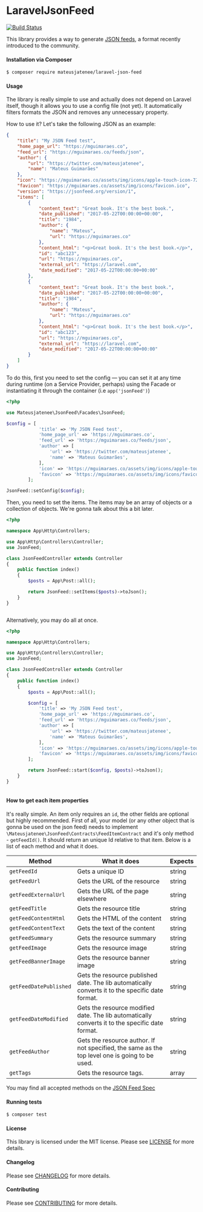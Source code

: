 LaravelJsonFeed
================
[![Build Status](https://travis-ci.org/mateusjatenee/laravel-json-feed.svg?branch=master)](https://travis-ci.org/mateusjatenee/laravel-json-feed)

This library provides a way to generate [JSON feeds](https://jsonfeed.org), a format recently introduced to the community.

#### Installation via Composer
``` bash
$ composer require mateusjatenee/laravel-json-feed
```

#### Usage   
The library is really simple to use and actually does not depend on Laravel itself, though it allows you to use a config file (not yet). It automatically filters formats the JSON and removes any unnecessary property. 

How to use it? Let's take the following JSON as an example:   
```json   
{
	"title": "My JSON Feed test",
	"home_page_url": "https://mguimaraes.co",
	"feed_url": "https://mguimaraes.co/feeds/json",
	"author": {
		"url": "https://twitter.com/mateusjatenee",
		"name": "Mateus Guimarães"
	},
	"icon": "https://mguimaraes.co/assets/img/icons/apple-touch-icon-72x72.png",
	"favicon": "https://mguimaraes.co/assets/img/icons/favicon.ico",
	"version": "https://jsonfeed.org/version/1",
	"items": [
		{
			"content_text": "Great book. It's the best book.",
			"date_published": "2017-05-22T00:00:00+00:00",
			"title": "1984",
			"author": {
				"name": "Mateus",
				"url": "https://mguimaraes.co"
			},
			"content_html": "<p>Great book. It's the best book.</p>",
			"id": "abc123",
			"url": "https://mguimaraes.co",
			"external_url": "https://laravel.com",
			"date_modified": "2017-05-22T00:00:00+00:00"
		},
		{
			"content_text": "Great book. It's the best book.",
			"date_published": "2017-05-22T00:00:00+00:00",
			"title": "1984",
			"author": {
				"name": "Mateus",
				"url": "https://mguimaraes.co"
			},
			"content_html": "<p>Great book. It's the best book.</p>",
			"id": "abc123",
			"url": "https://mguimaraes.co",
			"external_url": "https://laravel.com",
			"date_modified": "2017-05-22T00:00:00+00:00"
		}
	]
}
```  

To do this, first you need to set the config — you can set it at any time during runtime (on a Service Provider, perhaps) using the Facade or instantiating it through the container (i.e `app('jsonFeed')`)

```php   
<?php

use Mateusjatenee\JsonFeed\Facades\JsonFeed;

$config = [
            'title' => 'My JSON Feed test',
            'home_page_url' => 'https://mguimaraes.co',
            'feed_url' => 'https://mguimaraes.co/feeds/json',
            'author' => [
                'url' => 'https://twitter.com/mateusjatenee',
                'name' => 'Mateus Guimarães',
            ],
            'icon' => 'https://mguimaraes.co/assets/img/icons/apple-touch-icon-72x72.png',
            'favicon' => 'https://mguimaraes.co/assets/img/icons/favicon.ico',
        ];

JsonFeed::setConfig($config);

```   

Then, you need to set the items. The items may be an array of objects or a collection of objects. We're gonna talk about this a bit later.   

```php   
<?php

namespace App\Http\Controllers;

use App\Http\Controllers\Controller;
use JsonFeed;

class JsonFeedController extends Controller
{
	public function index()
	{
		$posts = App\Post::all();

		return JsonFeed::setItems($posts)->toJson();
	}
}



```

Alternatively, you may do all at once.  

```php   
<?php

namespace App\Http\Controllers;

use App\Http\Controllers\Controller;
use JsonFeed;

class JsonFeedController extends Controller
{
	public function index()
	{
		$posts = App\Post::all();

		$config = [
            'title' => 'My JSON Feed test',
            'home_page_url' => 'https://mguimaraes.co',
            'feed_url' => 'https://mguimaraes.co/feeds/json',
            'author' => [
                'url' => 'https://twitter.com/mateusjatenee',
                'name' => 'Mateus Guimarães',
            ],
            'icon' => 'https://mguimaraes.co/assets/img/icons/apple-touch-icon-72x72.png',
            'favicon' => 'https://mguimaraes.co/assets/img/icons/favicon.ico',
        ];

		return JsonFeed::start($config, $posts)->toJson();
	}
}



```

#### How to get each item properties   
It's really simple. An item only requires an `id`, the other fields are optional but highly recommended.  First of all, your model (or any other object that is gonna be used on the json feed) needs to implement `\Mateusjatenee\JsonFeed\Contracts\FeedItemContract` and it's only method - `getFeedId()`. It should return an unique Id relative to that item.  Below is a list of each method and what it does.  

| Method                 | What it does                                                                                     | Expects |
|------------------------|--------------------------------------------------------------------------------------------------|---------|
| `getFeedId`            | Gets a unique ID                                                                                 | string  |
| `getFeedUrl`           | Gets the URL of the resource                                                                     | string  |
| `getFeedExternalUrl`   | Gets the URL of the page elsewhere                                                               | string  |
| `getFeedTitle`         | Gets the resource title                                                                          | string  |
| `getFeedContentHtml`   | Gets the HTML of the content                                                                     | string  |
| `getFeedContentText`   | Gets the text of the content                                                                     | string  |
| `getFeedSummary`       | Gets the resource summary                                                                        | string  |
| `getFeedImage`         | Gets the resource image                                                                          | string  |
| `getFeedBannerImage`   | Gets the resource banner image                                                                   | string  |
| `getFeedDatePublished` | Gets the resource published date. The lib automatically converts it to the specific date format. | string  |
| `getFeedDateModified`  | Gets the resource modified date. The lib automatically converts it to the specific date format.  | string  |
| `getFeedAuthor`        | Gets the resource author. If not specified, the same as the top level one is going to be used.   | string  |
| `getTags`              | Gets the resource tags.                                                                          | array   |  

You may find all accepted methods on the [JSON Feed Spec](https://jsonfeed.org/version/1)

#### Running tests
``` bash
$ composer test
```

#### License
This library is licensed under the MIT license. Please see [LICENSE](LICENSE.md) for more details.

#### Changelog
Please see [CHANGELOG](CHANGELOG.md) for more details.

#### Contributing
Please see [CONTRIBUTING](CONTRIBUTING.md) for more details.

